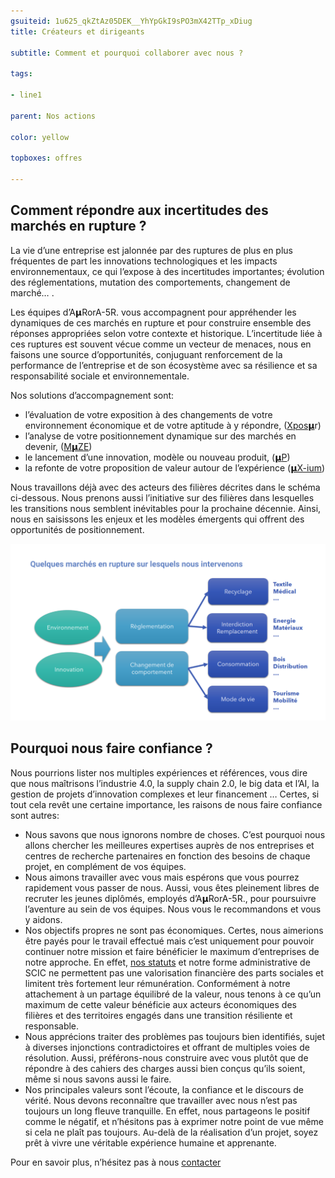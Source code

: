 ```yaml
---
gsuiteid: 1u625_qkZtAz05DEK__YhYpGkI9sPO3mX42TTp_xDiug
title: Créateurs et dirigeants

subtitle: Comment et pourquoi collaborer avec nous ?

tags:

- line1

parent: Nos actions

color: yellow

topboxes: offres

--- 
```


Comment répondre aux incertitudes des marchés en rupture ?
----------------------------------------------------------

La vie d’une entreprise est jalonnée par des ruptures de plus en plus fréquentes de part les innovations technologiques et les impacts environnementaux, ce qui l’expose à des incertitudes importantes; évolution des réglementations, mutation des comportements, changement de marché… .

Les équipes d’A𝝻RorA-5R. vous accompagnent pour appréhender les dynamiques de ces marchés en rupture et pour construire ensemble des réponses appropriées selon votre contexte et historique. L’incertitude liée à ces ruptures est souvent vécue comme un vecteur de menaces, nous en faisons une source d’opportunités, conjuguant renforcement de la performance de l’entreprise et de son écosystème avec sa résilience et sa responsabilité sociale et environnementale.

Nos solutions d’accompagnement sont:


* l’évaluation de votre exposition à des changements de votre environnement économique et de votre aptitude à y répondre, ([Xpos𝝻](https://www.google.com/url?q=https://aurora-5r.fr/offres/Xposr/&sa=D&source=editors&ust=1620650623066000&usg=AOvVaw0KyF0tfY--o3e1RJgFNtZW)r)
* l’analyse de votre positionnement dynamique sur des marchés en devenir, ([M𝝻ZE](https://www.google.com/url?q=https://aurora-5r.fr/offres/Mze/&sa=D&source=editors&ust=1620650623066000&usg=AOvVaw3zcwOC3wcDBDcFaXleS-s7))
* le lancement d’une innovation, modèle ou nouveau produit, ([𝝻](https://www.google.com/url?q=https://aurora-5r.fr/offres/P/&sa=D&source=editors&ust=1620650623067000&usg=AOvVaw3pR9SNioIlm_iXFAzO5n4q)[P](https://www.google.com/url?q=https://aurora-5r.fr/offres/P/&sa=D&source=editors&ust=1620650623067000&usg=AOvVaw3pR9SNioIlm_iXFAzO5n4q))
* la refonte de votre proposition de valeur autour de l’expérience ([𝝻X-ium](https://www.google.com/url?q=https://aurora-5r.fr/offres/Xium/&sa=D&source=editors&ust=1620650623068000&usg=AOvVaw0vsA5CuPuglBQFb6hvs327))

Nous travaillons déjà avec des acteurs des filières décrites dans le schéma ci-dessous. Nous prenons aussi l’initiative sur des filières dans lesquelles les transitions nous semblent inévitables pour la prochaine décennie. Ainsi, nous en saisissons les enjeux et les modèles émergents qui offrent des opportunités de positionnement.

![](images/image1.png)

Pourquoi nous faire confiance ?
-------------------------------

Nous pourrions lister nos multiples expériences et références, vous dire que nous maîtrisons l’industrie 4.0, la supply chain 2.0, le big data et l’AI, la gestion de projets d’innovation complexes et leur financement … Certes, si tout cela revêt une certaine importance, les raisons de nous faire confiance sont autres:


* Nous savons que nous ignorons nombre de choses. C’est pourquoi nous allons chercher les meilleures expertises auprès de nos entreprises et centres de recherche partenaires en fonction des besoins de chaque projet, en complément de vos équipes.
* Nous aimons travailler avec vous mais espérons que vous pourrez rapidement vous passer de nous. Aussi, vous êtes pleinement libres de recruter les jeunes diplômés, employés d’A𝝻RorA-5R., pour poursuivre l’aventure au sein de vos équipes. Nous vous le recommandons et vous y aidons.
* Nos objectifs propres ne sont pas économiques. Certes, nous aimerions être payés pour le travail effectué mais c’est uniquement pour pouvoir continuer notre mission et faire bénéficier le maximum d’entreprises de notre approche. En effet, [nos statuts](https://www.google.com/url?q=https://drive.google.com/file/d/17FEBHRKYNJvYjrOQzsJoRbZ8iE95zt6h/view?usp%3Dsharing&sa=D&source=editors&ust=1620650623069000&usg=AOvVaw0fZEwzR_I2ydjR8RVygc-p) et notre forme administrative de SCIC ne permettent pas une valorisation financière des parts sociales et limitent très fortement leur rémunération. Conformément à notre attachement à un partage équilibré de la valeur, nous tenons à ce qu’un maximum de cette valeur bénéficie aux acteurs économiques des filières et des territoires engagés dans une transition résiliente et responsable.
* Nous apprécions traiter des problèmes pas toujours bien identifiés, sujet à diverses injonctions contradictoires et offrant de multiples voies de résolution. Aussi, préférons-nous construire avec vous plutôt que de répondre à des cahiers des charges aussi bien conçus qu’ils soient, même si nous savons aussi le faire.
* Nos principales valeurs sont l’écoute, la confiance et le discours de vérité. Nous devons reconnaître que travailler avec nous n’est pas toujours un long fleuve tranquille. En effet, nous partageons le positif comme le négatif, et n’hésitons pas à exprimer notre point de vue même si cela ne plaît pas toujours. Au-delà de la réalisation d’un projet, soyez prêt à vivre une véritable expérience humaine et apprenante. 

Pour en savoir plus, n’hésitez pas à nous [contacter](https://aurora-5r.fr/pages/Contact)

